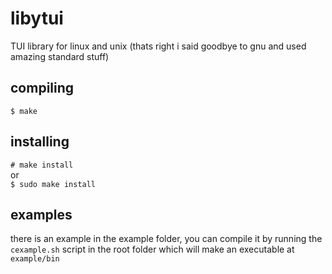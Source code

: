 # libytui
TUI library for linux and unix (thats right i said goodbye to gnu and used amazing standard stuff)
## compiling
`$ make`
## installing
`# make install`<br> or<br> `$ sudo make install`
## examples
there is an example in the example folder, you can compile it by running the `cexample.sh` script in the root folder which will make an executable at `example/bin`
